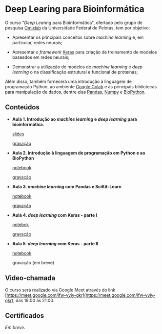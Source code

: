 # Deep Learing para Bioinformática

O curso "*Deep Learing* para Bioinformática", ofertado pelo grupo de pesquisa [Omixlab](https://github.com/omixlab) da Universidade Federal de Pelotas, tem por objetivo:

- Apresentar os principais conceitos sobre *machine learning* e, em particular, redes neurais;

- Apresentar o *framework* [Keras](https://keras.io/) para criação de treinamento de modelos baseados em redes neurais;

- Demonstrar a utilização de modelos de *machine learning* e *deep learning* o na classificação estrutural e funcional de proteínas;

Além disso, também fornecerá uma introdução à linguagem de programação Python, ao ambiente [Google Colab](https://colab.research.google.com/) e às principais bibliotecas para manipulação de dados, dentre elas [Pandas](https://pandas.pydata.org/), [Numpy](https://numpy.org/) e [BioPython](https://biopython.org/).

## Conteúdos

- **Aula 1. Introdução ao *machine learning* e *deep learning* para bioinformática.** 
    
    [slides](https://docs.google.com/presentation/d/1eXvyRbIUKoxw9zMv-fcDHgrpa4NPBmymJ4qBHcV5aFQ/edit?usp=sharing)

    [gravação](https://drive.google.com/file/d/1dJ3z_zPqe_EGo_OwR6GX0Zy8-3D1c7Ah/view?usp=sharing)

- **Aula 2. Introdução à linguagem de programação em Python e ao BioPython**

    [notebook](https://colab.research.google.com/drive/1PCDRpXX-_jXy9TMd26gV9W-7_49_nT0E?usp=sharing)

    [gravação](https://drive.google.com/file/d/1S6LbuulDwEaV7QEcUUJUvwhTZnhXV86F/view?usp=sharing)

- **Aula 3. *machine learning* com Pandas e SciKit-Learn**

    [notebook](https://colab.research.google.com/drive/1oIvEDBqC06-AmvIE_yibxmC3pONJiwFm?usp=sharing)

    [gravação](https://drive.google.com/file/d/1BOmJhYI0pP_qpi_mzcxLqHNGYOaph_GZ/view?usp=sharing)

- **Aula 4. *deep learning* com Keras - parte I**

    [notebok](https://colab.research.google.com/drive/1ACEa5cyuFRLV4x1_RFTkp7hd02ChqV5y?usp=sharing)

    [gravação](https://drive.google.com/file/d/1bAsJOX2tDg6Oa5mYa_CGTLPdexKrVTDG/view?usp=sharing)

- **Aula 5. *deep learning* com Keras - parte II**

    [notebook](https://colab.research.google.com/drive/1aBMYf_XYTtSDqKMcQU_j6QeWJ7kIZEG6?usp=sharing)
    
    gravação (em breve)

## Video-chamada

O curso será realizado via Google Meet através do link [https://meet.google.com/ifw-vyjy-gkr](https://meet.google.com/ifw-vyjy-gkr), das 19:00 às 21:00.

## Certificados

*Em breve*.

